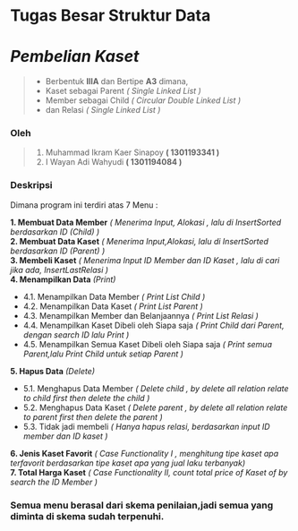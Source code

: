 # Tugas Besar Struktur Data 

# ***Pembelian Kaset***
>- Berbentuk **IIIA** dan Bertipe **A3** dimana,
>- Kaset sebagai Parent *( Single Linked List )* 
>- Member sebagai Child *( Circular Double Linked List )*
>- dan Relasi *( Single Linked List )*

### Oleh 

>1. Muhammad Ikram Kaer Sinapoy **( 1301193341 )**
>2. I Wayan Adi Wahyudi **( 1301194084 )**

### Deskripsi

Dimana program ini terdiri atas 7 Menu :<br>

**1. Membuat Data Member** _( Menerima Input, Alokasi , lalu di InsertSorted berdasarkan ID (Child) )_<br>
**2. Membuat Data Kaset** _( Menerima Input,Alokasi, lalu di InsertSorted berdasarkan ID (Parent) )_<br>
**3. Membeli Kaset** _( Menerima Input ID Member dan ID Kaset , lalu di cari jika ada, InsertLastRelasi )_<br>
**4. Menampilkan Data** _(Print)_ 
- 4.1. Menampilkan Data Member *( Print List Child )*
- 4.2. Menampilkan Data Kaset *( Print List Parent )*
- 4.3. Menampilkan Member dan Belanjaannya *( Print List Relasi )*
- 4.4. Menampilkan Kaset Dibeli oleh Siapa saja *( Print Child dari Parent, dengan search ID lalu Print )* 
- 4.5. Menampilkan Semua Kaset Dibeli oleh Siapa saja *( Print semua Parent,lalu Print Child untuk setiap Parent )* 

**5. Hapus Data** *(Delete)* 

- 5.1. Menghapus Data Member _( Delete child , by delete all relation relate to child first then delete the child )_
- 5.2. Menghapus Data Kaset _( Delete parent , by delete all relation relate to parent first then delete the parent )_
- 5.3. Tidak jadi membeli _( Hanya hapus relasi, berdasarkan input ID member dan ID kaset )_ 

**6. Jenis Kaset Favorit** _( Case Functionality I , menghitung tipe kaset apa terfavorit berdasarkan tipe kaset apa yang jual laku terbanyak)_<br>
**7. Total Harga Kaset** _( Case Functionality II, count total price of Kaset of by search the ID Member )_

### **Semua menu berasal dari skema penilaian,jadi semua yang diminta di skema sudah terpenuhi.**

